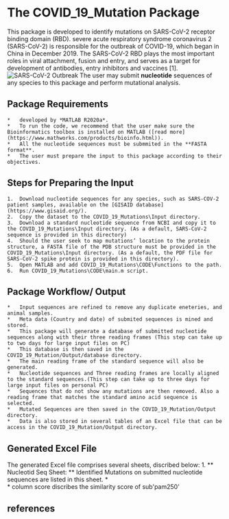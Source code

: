 # The COVID_19_Mutation Package
This package is developed to identify mutations on SARS-CoV-2 receptor binding domain (RBD).
severe acute respiratory syndrome coronavirus 2 (SARS-CoV-2) is responsible for the outbreak of COVID-19, which began in China in December 2019. 
The SARS-CoV-2 RBD plays the most important roles in viral attachment, fusion and entry, and serves as a target for development of antibodies, 
entry inhibitors and vaccines [1].
![SARS-CoV-2 Outbreak](https://www.google.com/search?q=covid+19+outbreak&tbm=isch&ved=2ahUKEwjirqXHrbDuAhUOFc0KHZe4CicQ2-cCegQIABAA&oq=covid+19+outbreak&gs_lcp=CgNpbWcQAzICCAAyAggAMgIIADICCAAyAggAMgIIADICCAAyAggAMgIIADICCAA6BwgAELEDEEM6BAgAEEM6BQgAELEDUNGIAViJmQFg_5oBaABwAHgAgAGrAYgBzQeSAQM3LjKYAQCgAQGqAQtnd3Mtd2l6LWltZ8ABAQ&sclient=img&ei=VzILYKKnJY6qtAaX8aq4Ag&bih=646&biw=1280&client=firefox-b-d#imgrc=il8v66aGBHIGQM)
The user may submit **nucleotide** sequences of any species to this package and perform mutational analysis.

## Package Requirements
	*	developed by *MATLAB R2020a*.
	*	To run the code, we recommend that the user make sure the Bioinformatics toolbox is installed on MATLAB ([read more](https://www.mathworks.com/products/bioinfo.html)).
	*	All the nucleotide sequences must be submmited in the **FASTA format**.
	*	The user must prepare the input to this package according to their objectives.
	
## Steps for Preparing the **Input**
	1.	Download nucleotide sequences for any species, such as SARS-COV-2 patient samples, available on the [GISAID database](https://www.gisaid.org/).
	2.	Copy the dataset to the COVID_19_Mutations\Input directory.
	3.	Download a standard nucleotide sequence from NCBI and copy it to the COVID_19_Mutations\Input directory. (As a default, SARS-CoV-2 sequence is provided in this directory)
	4.	Should the user seek to map mutations’ location to the protein structure, a FASTA file of the PDB structure must be provided in the COVID_19_Mutations\Input directory. (As a default, the PDF file for SARS-CoV-2 spike protein is provided in this directory).
	5.	Open MATLAB and add COVID_19_Mutations\CODE\Functions to the path.
	6.	Run COVID_19_Mutations\CODE\main.m script.
	
## Package Workflow/ Output
	*	Input sequences are refined to remove any duplicate eneteries, and animal samples.
	*	Meta data (Country and date) of submited sequences is mined and stored.
	*	This package will generate a database of submitted nucleotide sequences along with their three reading frames (This step can take up to two days for large input files on PC)
	*	This database is then saved in the COVID_19_Mutation/Output/database directory.
	* 	The main reading frame of the standard sequence will also be generated.
	*	Nucleotide sequences and Three reading frames are locally aligned to the standard sequences.(This step can take up to three days for large input files on personal PC)
	*	Sequences that do not show any mutations are then removed. Also a reading frame that matches the standard amino acid sequence is selected.
	*	Mutated Sequences are then saved in the COVID_19_Mutation/Output directory.
	*	Data is also stored in several tables of an Excel file that can be access in the COVID_19_Mutation/Output directory.

## Generated Excel File
The generated Excel file comprises several sheets, discribed below:
	1. ** Nucleotid Seq Sheet: ** Identified Mutations on submitted nucleotide sequences are listed in this sheet.
		*	 
		*	column score discribes the similarity score of sub'pam250'
		
## references

	